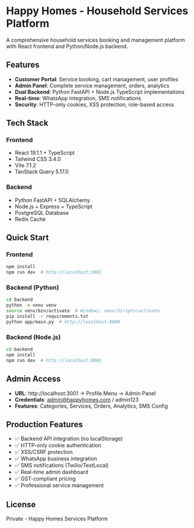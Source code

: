 # Happy Homes - Household Services Platform

A comprehensive household services booking and management platform with React frontend and Python/Node.js backend.

## Features

- **Customer Portal**: Service booking, cart management, user profiles
- **Admin Panel**: Complete service management, orders, analytics
- **Dual Backend**: Python FastAPI + Node.js TypeScript implementations
- **Real-time**: WhatsApp integration, SMS notifications
- **Security**: HTTP-only cookies, XSS protection, role-based access

## Tech Stack

### Frontend
- React 19.1.1 + TypeScript
- Tailwind CSS 3.4.0
- Vite 7.1.2
- TanStack Query 5.17.0

### Backend
- Python FastAPI + SQLAlchemy
- Node.js + Express + TypeScript
- PostgreSQL Database
- Redis Cache

## Quick Start

### Frontend
```bash
npm install
npm run dev  # http://localhost:3001
```

### Backend (Python)
```bash
cd backend
python -m venv venv
source venv/bin/activate  # Windows: venv\Scripts\activate
pip install -r requirements.txt
python app/main.py  # http://localhost:8000
```

### Backend (Node.js)
```bash
cd backend
npm install
npm run dev  # http://localhost:8001
```

## Admin Access

- **URL**: http://localhost:3001 → Profile Menu → Admin Panel
- **Credentials**: admin@happyhomes.com / admin123
- **Features**: Categories, Services, Orders, Analytics, SMS Config

## Production Features

- ✅ Backend API integration (no localStorage)
- ✅ HTTP-only cookie authentication  
- ✅ XSS/CSRF protection
- ✅ WhatsApp business integration
- ✅ SMS notifications (Twilio/TextLocal)
- ✅ Real-time admin dashboard
- ✅ GST-compliant pricing
- ✅ Professional service management

## License

Private - Happy Homes Services Platform
